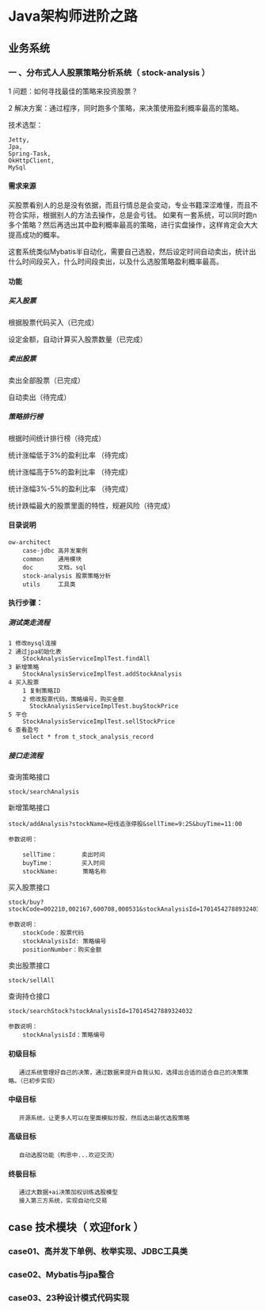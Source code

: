 # Java架构师进阶之路

## 业务系统

### 一 、分布式人人股票策略分析系统（ stock-analysis ）

1 问题：如何寻找最佳的策略来投资股票？

2 解决方案：通过程序，同时跑多个策略，来决策使用盈利概率最高的策略。

技术选型：

    Jetty,
    Jpa,
    Spring-Task,
    OkHttpClient,
    MySql
    
#### 需求来源

买股票看别人的总是没有依据，而且行情总是会变动，专业书籍深涩难懂，而且不符合实际，根据别人的方法去操作，总是会亏钱。
如果有一套系统，可以同时跑n多个策略？然后再选出其中盈利概率最高的策略，进行实盘操作，这样肯定会大大提高成功的概率。
    
这套系统类似Mybatis半自动化，需要自己选股，然后设定时间自动卖出，统计出什么时间段买入，什么时间段卖出，以及什么选股策略盈利概率最高。
    
#### 功能

##### 买入股票

根据股票代码买入（已完成）

设定金额，自动计算买入股票数量（已完成）

##### 卖出股票

卖出全部股票（已完成）

自动卖出（待完成）

##### 策略排行榜

根据时间统计排行榜（待完成）

统计涨幅低于3%的盈利比率 （待完成）

统计涨幅高于5%的盈利比率 （待完成）

统计涨幅3%-5%的盈利比率 （待完成）

统计跌幅最大的股票里面的特性，规避风险（待完成）
        
#### 目录说明
    ow-architect
        case-jdbc 高并发案例
        common    通用模块
        doc       文档，sql
        stock-analysis 股票策略分析
        utils     工具类
        
#### 执行步骤：


##### 测试类走流程

    1 修改mysql连接
    2 通过jpa初始化表
        StockAnalysisServiceImplTest.findAll
    3 新增策略
        StockAnalysisServiceImplTest.addStockAnalysis
    4 买入股票   
        1 复制策略ID
        2 修改股票代码，策略编号，购买金额
          StockAnalysisServiceImplTest.buyStockPrice
    5 平仓
        StockAnalysisServiceImplTest.sellStockPrice
    6 查看盈亏
        select * from t_stock_analysis_record

##### 接口走流程

查询策略接口
 
    stock/searchAnalysis
    
新增策略接口
 
    stock/addAnalysis?stockName=短线追涨停股&sellTime=9:25&buyTime=11:00
    
    参数说明： 
        
        sellTime：       卖出时间
        buyTime：        买入时间
        stockName:       策略名称
    
    
买入股票接口

    stock/buy?stockCode=002210,002167,600708,000531&stockAnalysisId=170145427889324032&positionNumber=10000
    
    参数说明：
        stockCode：股票代码
        stockAnalysisId: 策略编号
        positionNumber：购买金额

卖出股票接口

    stock/sellAll
    
查询持仓接口

    stock/searchStock?stockAnalysisId=170145427889324032
    
    参数说明：
        stockAnalysisId：策略编号              
        
#### 初级目标
       通过系统管理好自己的决策，通过数据来提升自我认知，选择出合适的适合自己的决策策略。（已初步实现）
#### 中级目标
       开源系统，让更多人可以在里面模拟炒股，然后选出最优选股策略 
#### 高级目标
       自动选股功能（构思中...欢迎交流）
#### 终极目标
       通过大数据+ai决策加权训练选股模型
       接入第三方系统，实现自动化交易
       


## case 技术模块（ 欢迎fork ）     

### case01、高并发下单例、枚举实现、JDBC工具类

### case02、Mybatis与jpa整合

### case03、23种设计模式代码实现







       